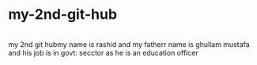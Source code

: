 # my-2nd-git-hub
<br>
my 2nd git hubmy name is rashid and my fatherr name is ghullam mustafa and his job is in govt: secctor as he is an education officer














